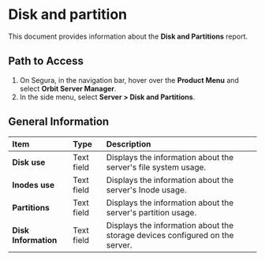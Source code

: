 # Disk and partition

This document provides information about the **Disk and Partitions** report.

## Path to Access

1. On Segura, in the navigation bar, hover over the **Product Menu** and select **Orbit Server Manager**.  
2. In the side menu, select **Server \> Disk and Partitions**.

## General Information

| Item | Type | Description |
| :---- | :---- | :---- |
| **Disk use** | Text field | Displays the information about the server's file system usage. |
| **Inodes use** | Text field | Displays the information about the server's Inode usage. |
| **Partitions** | Text field | Displays the information about the server's partition usage. |
| **Disk Information** | Text field | Displays the information about the storage devices configured on the server. |

